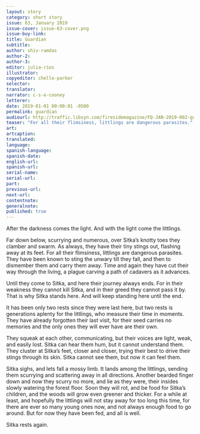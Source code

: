 ```yaml
---
layout: story
category: short story
issue: 63, January 2019
issue-cover: issue-63-cover.png
issue-buy-link:
title: Guardian
subtitle:
author: shiv-ramdas
author-2:
author-3:
editor: julia-rios
illustrator:
copyeditor: chelle-parker
selector:
translator:
narrator: c-s-e-cooney
letterer:
date: 2019-01-01 00:00:01 -0500
permalink: guardian
audiourl: http://traffic.libsyn.com/firesidemagazine/FQ-JAN-2019-002-guardian-by-shiv-ramdas_-_122818_11.14_AM.mp3
teaser: "For all their flimsiness, littlings are dangerous parasites."
art:
artcaption:
translated:
language:
spanish-language:
spanish-date:
english-url:
spanish-url:
serial-name:
serial-url:
part:
previous-url:
next-url:
contentnote:
generalnote:
published: true
---
```


After the darkness comes the light. And with the light come the littlings.

Far down below, scurrying and numerous, over Sitka’s knotty toes they clamber and swarm. As always, they have their tiny stings out, flashing away at its feet. For all their flimsiness, littlings are dangerous parasites. They have been known to sting the unwary till they fall, and then to dismember them and carry them away.  Time and again they have cut their way through the living, a plague carving a path of cadavers as it advances.

Until they come to Sitka, and here their journey always ends. For in their weakness they cannot kill Sitka, and in their greed they cannot pass it by. That is why Sitka stands here. And will keep standing here until the end.

It has been only two rests since they were last here, but two rests is generations aplenty for the littlings, who measure their time in moments. They have already forgotten their last visit, for their seed carries no memories and the only ones they will ever have are their own.

They squeak at each other, communicating, but their voices are light, weak, and easily lost. Sitka can hear them hum, but it cannot understand them. They cluster at Sitka’s feet, closer and closer, trying their best to drive their stings through its skin. Sitka cannot see them, but now it can feel them.

Sitka sighs, and lets fall a mossy limb. It lands among the littlings, sending them scurrying and scattering away in all directions. Another bearded finger down and now they scurry no more, and lie as they were, their insides slowly watering the forest floor. Soon they will rot, and be food for Sitka’s children, and the woods will grow even greener and thicker. For a while at least, and hopefully the littlings will not stay away for too long this time, for there are ever so many young ones now, and not always enough food to go around. But for now they have been fed, and all is well.

Sitka rests again.
